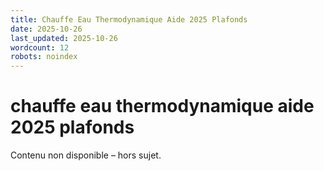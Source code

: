 ```yaml
---
title: Chauffe Eau Thermodynamique Aide 2025 Plafonds
date: 2025-10-26
last_updated: 2025-10-26
wordcount: 12
robots: noindex
---
```


# chauffe eau thermodynamique aide 2025 plafonds

Contenu non disponible – hors sujet.